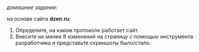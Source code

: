 
 *домашнее задание:*

  на основе сайта **dzen.ru**:

 1. Определите, на каком протоколе работает сайт.
 2. Внесите не менее 8 изменений на страницу с помощью 
 инструмента разработчика и представьте скриншоты было/стало.